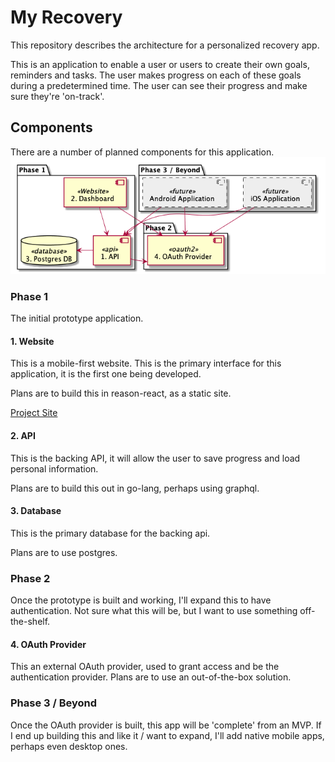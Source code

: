 # My Recovery
This repository describes the architecture for a personalized recovery app.

This is an application to enable a user or users to create their own goals,
reminders and tasks. The user makes progress on each of these goals during
a predetermined time. The user can see their progress and make sure they're
'on-track'.

## Components
There are a number of planned components for this application.
![Components Overview](./images/components.png)

### Phase 1
The initial prototype application.

#### 1. Website
This is a mobile-first website. This is the primary interface for this
application, it is the first one being developed.

Plans are to build this in reason-react, as a static site.

[Project Site](https://github.com/alexlapinski/my-recovery.website)

#### 2. API
This is the backing API, it will allow the user to save progress and load
personal information.

Plans are to build this out in go-lang, perhaps using graphql.

#### 3. Database
This is the primary database for the backing api.

Plans are to use postgres.

### Phase 2
Once the prototype is built and working, I'll expand this to have
authentication. Not sure what this will be, but I want to use something
off-the-shelf.

#### 4. OAuth Provider
This an external OAuth provider, used to grant access and be the authentication
provider. Plans are to use an out-of-the-box solution.

### Phase 3 / Beyond
Once the OAuth provider is built, this app will be 'complete' from an MVP.
If I end up building this and like it / want to expand, I'll add native mobile
apps, perhaps even desktop ones.
